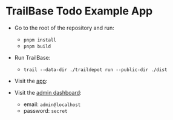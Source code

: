 # TrailBase Todo Example App

- Go to the root of the repository and run:

  - `pnpm install`
  - `pnpm build`

- Run TrailBase:

  - `trail --data-dir ./traildepot run --public-dir ./dist`

- Visit the [app](http://localhost:4000):

- Visit the [admin dashboard](http://localhost:4000/_/admin/):

  - email: `admin@localhost`
  - password: `secret`
